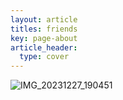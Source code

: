 ```yaml
---
layout: article
titles: friends
key: page-about
article_header:
  type: cover
---
```

<iframe frameborder="no" border="0" marginwidth="0" marginheight="0" width=330 height=86 allow="autoplay" src="https://music.163.com/outchain/player?type=2&id=2108827013&auto=1" style="display:none"></iframe>


![IMG_20231227_190451](https://github.com/zc1321/zc1321.github.io/assets/100252069/2188fc12-f6ca-44da-b971-d93164ebcacc)





